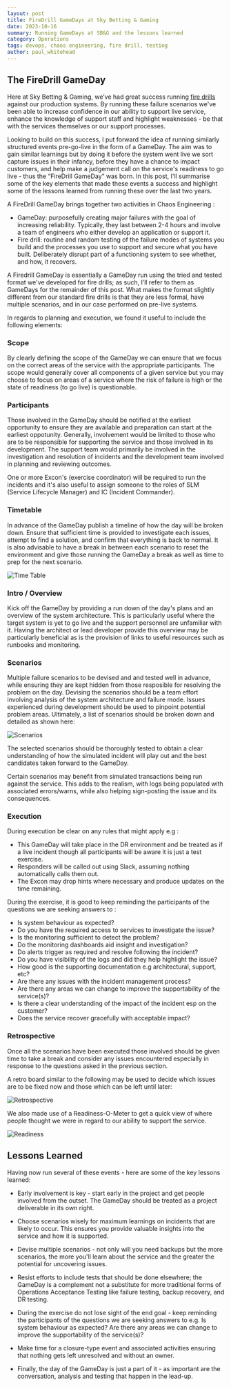 ```yaml
---
layout: post
title: FireDrill GameDays at Sky Betting & Gaming
date: 2023-10-16
summary: Running GameDays at SB&G and the lessons learned
category: Operations
tags: devops, chaos engineering, fire drill, testing
author: paul_whitehead
---
```


## The FireDrill GameDay

Here at Sky Betting & Gaming, we’ve had great success running [fire drills](https://sbg.technology/2018/05/04/firedrills-in-core/) against our production systems. By running these failure scenarios we've been able to increase confidence in our ability to support live service, enhance the knowledge of support staff and highlight weaknesses - be that with the services themselves or our support processes.

Looking to build on this success, I put forward the idea of running similarly structured events pre-go-live in the form of a GameDay. The aim was to gain similar learnings but by doing it before the system went live we sort capture issues in their infancy, before they have a chance to impact customers, and help make a judgement call on the service's readiness to go live - thus the “FireDrill GameDay” was born. In this post, I'll summarise some of the key elements that made these events a success and highlight some of the lessons learned from running these over the last two years.

A FireDrill GameDay brings together two activities in Chaos Engineering :

* GameDay: purposefully creating major failures with the goal of increasing reliability. Typically, they last between 2-4 hours and involve a team of engineers who either develop an application or support it.
  
* Fire drill: routine and random testing of the failure modes of systems you build and the processes you use to support and secure what you have built. Deliberately disrupt part of a functioning system to see whether, and how, it recovers.

A Firedrill GameDay is essentially a GameDay run using the tried and tested format we've developed for fire drills; as such, I’ll refer to them as GameDays for the remainder of this post. What makes the format slightly different from our standard fire drills is that they are less formal, have multiple scenarios, and in our case performed on pre-live systems.

In regards to planning and execution, we found it useful to include the following elements:

### Scope
By clearly defining the scope of the GameDay we can ensure that we focus on the correct areas of the service with the appropriate participants. The scope would generally cover all components of a given service but you may choose to focus on areas of a service where the risk of failure is high or the state of readiness (to go live) is questionable.


### Participants
Those involved in the GameDay should be notified at the earliest opportunity to ensure they are available and preparation can start at the earliest oppotunity. Generally, involvement would be limited to those who are to be responsible for supporting the service and those involved in its development. The support team would primarily be involved in the investigation and resolution of incidents and the development team involved in planning and reviewing outcomes.

One or more Excon's (exercise coordinator) will be required to run the incidents and it's also useful to assign someone to the roles of SLM (Service Lifecycle Manager) and IC (Incident Commander).

### Timetable
In advance of the GameDay publish a timeline of how the day will be broken down. Ensure that sufficient time is provided to investigate each issues, attempt to find a solution, and confirm that everything is back to normal. It is also advisable to have a break in between each scenario to reset the environment and give those running the GameDay a break as well as time to prep for the next scenario.

![Time Table](/images/gameday_image1.png)

### Intro / Overview
Kick off the GameDay by providing a run down of the day's plans and an overview of the system architecture. This is particularly useful where the target system is yet to go live and the support personnel are unfamiliar with it. Having the architect or lead developer provide this overview may be particularly beneficial as is the provision of links to useful resources such as runbooks and monitoring.

### Scenarios
Multiple failure scenarios to be devised and and tested well in advance, while ensuring they are kept hidden from those resposible for resolving the problem on the day. Devising the scenarios should be a team effort involving analysis of the system architecture and failure mode. Issues experienced during development should be used to pinpoint potential problem areas. Ultimately, a list of scenarios should be broken down and detailed as shown here:

![Scenarios](/images/gameday_image2.png)

The selected scenarios should be thoroughly tested to obtain a clear understanding of how the simulated incident will play out and the best candidates taken forward to the GameDay.

Certain scenarios may benefit from simulated transactions being run against the service. This adds to the realism, with logs being populated with associated errors/warns, while also helping sign-posting the issue and its consequences.

### Execution
During execution be clear on any rules that might apply e.g :

* This GameDay will take place in the DR environment and be treated as if a live incident though all participants will be aware it is just a test exercise. 
* Responders will be called out using Slack, assuming nothing automatically calls them out.
* The Excon may drop hints where necessary and produce updates on the time remaining.

During the exercise, it is good to keep reminding the participants of the questions we are seeking answers to :

* Is system behaviour as expected?
* Do you have the required access to services to investigate the issue?
* Is the monitoring sufficient to detect the problem?
* Do the monitoring dashboards aid insight and investigation?
* Do alerts trigger as required and resolve following the incident?
* Do you have visibility of the logs and did they help highlight the issue?
* How good is the supporting documentation e.g architectural, support, etc?
* Are there any issues with the incident management process?
* Are there any areas we can change to improve the supportability of the service(s)?
* Is there a clear understanding of the impact of the incident esp on the customer?
* Does the service recover gracefully with acceptable impact?


### Retrospective
Once all the scenarios have been executed those involved should be given time to take a break and consider any issues encountered especially in response to the questions asked in the previous section. 

A retro board similar to the following may be used to decide which issues are to be fixed now and those which can be left until later:

![Retrospective](/images/gameday_image3.png)

We also made use of a Readiness-O-Meter to get a quick view of where people thought we were in regard to our ability to support the service.

![Readiness](/images/gameday_image4.png)


## Lessons Learned

Having now run several of these events - here are some of the key lessons learned:

* Early involvement is key - start early in the project and get people involved from the outset. The GameDay should be treated as a project deliverable in its own right.

* Choose scenarios wisely for maximum learnings on incidents that are likely to occur. This ensures you provide valuable insights into the service and how it is supported.

* Devise multiple scenarios - not only will you need backups but the more scenarios, the more you'll learn about the service and the greater the potential for uncovering issues.

* Resist efforts to include tests that should be done elsewhere; the GameDay is a complement not a substitute for more traditional forms of Operations Acceptance Testing like failure testing, backup recovery, and DR testing.

* During the exercise do not lose sight of the end goal - keep reminding the participants of the questions we are seeking answers to e.g. Is system behaviour as expected? Are there any areas we can change to improve the supportability of the service(s)?

* Make time for a closure-type event and associated activities ensuring that nothing gets left unresolved and without an owner.

* Finally, the day of the GameDay is just a part of it - as important are the conversation, analysis and testing that happen in the lead-up.